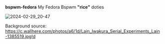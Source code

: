 **bspwm-fedora**
My Fedora Bspwm **"rice"** doties

![2024-02-29_20-47](https://github.com/socute727/bspwm-fedora/assets/152518983/f118bff0-4831-4802-95b4-fe7449150d58)

Background source: https://c.wallhere.com/photos/a6/1d/Lain_Iwakura_Serial_Experiments_Lain-1385519.jpg!d
